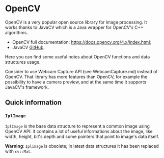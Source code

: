 # OpenCV

OpenCV is a very popular open source library for image processing. It works thanks to JavaCV which is a Java wrapper
for OpenCV's C++ algorithms.

* OpenCV full documentation: https://docs.opencv.org/4.x/index.html;
* JavaCV [GitHub](https://github.com/bytedeco/javacv/).

Here you can find some useful notes about OpenCV functions and data structures usage.

Consider to use Webcam Capture API (see WebcamCapture.md) instead of OpenCV. That library has more features than OpenCV, 
for example the possibility to have a camera preview, and at the same time it supports JavaCV's framework. 

## Quick information

### `IplImage`

`IplImage` is the base data structure to represent a common image using OpenCV API. It contains a lot of useful informations
about the image, like width, height, bit's depth and some pointers that point to image's data itself.

**Warning**: `Iplimage` is obsolete; in latest data structures it has been replaced with `cv::Mat`.